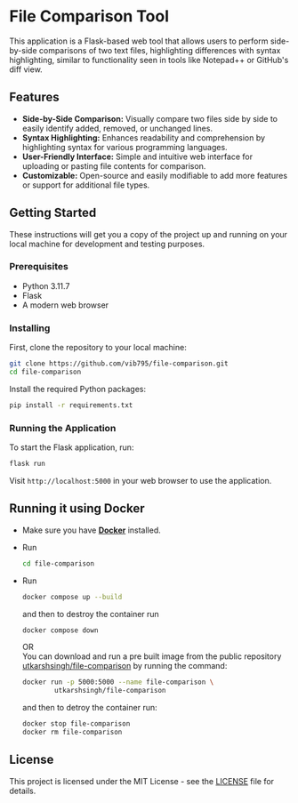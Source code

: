 
# File Comparison Tool

This application is a Flask-based web tool that allows users to perform side-by-side comparisons of two text files, highlighting differences with syntax highlighting, similar to functionality seen in tools like Notepad++ or GitHub's diff view.

## Features

- **Side-by-Side Comparison:** Visually compare two files side by side to easily identify added, removed, or unchanged lines.
- **Syntax Highlighting:** Enhances readability and comprehension by highlighting syntax for various programming languages.
- **User-Friendly Interface:** Simple and intuitive web interface for uploading or pasting file contents for comparison.
- **Customizable:** Open-source and easily modifiable to add more features or support for additional file types.

## Getting Started

These instructions will get you a copy of the project up and running on your local machine for development and testing purposes.

### Prerequisites

- Python 3.11.7
- Flask
- A modern web browser

### Installing

First, clone the repository to your local machine:

```bash
git clone https://github.com/vib795/file-comparison.git
cd file-comparison
```

Install the required Python packages:

```bash
pip install -r requirements.txt
```

### Running the Application

To start the Flask application, run:

```bash
flask run
```

Visit `http://localhost:5000` in your web browser to use the application.

## Running it using Docker
- Make sure you have [**Docker**](https://www.docker.com/products/docker-desktop/) installed. 

- Run 
    ```bash
    cd file-comparison
    ```
- Run 
    ```bash
    docker compose up --build
    ```
    and then to destroy the container run
    ```bash
    docker compose down
    ```
    OR <br/>
    You can download and run a pre built image from the public repository [utkarshsingh/file-comparison](https://hub.docker.com/r/utkarshsingh/file-comparison) by running the command:
    ```bash
    docker run -p 5000:5000 --name file-comparison \
            utkarshsingh/file-comparison
    ```
    and then to detroy the container run:
    ```bash
    docker stop file-comparison
    docker rm file-comparison
    ```

## License

This project is licensed under the MIT License - see the [LICENSE](LICENSE) file for details.

